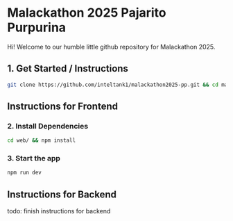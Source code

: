 # Malackathon 2025 Pajarito Purpurina

Hi! Welcome to our humble little github repository for Malackathon 2025.

## 1. Get Started / Instructions

```bash
git clone https://github.com/inteltank1/malackathon2025-pp.git && cd malackathon2025-pp/
```

## Instructions for Frontend

### 2. Install Dependencies

```bash
cd web/ && npm install
```

### 3. Start the app

```bash
npm run dev
```

## Instructions for Backend

todo: finish instructions for backend
